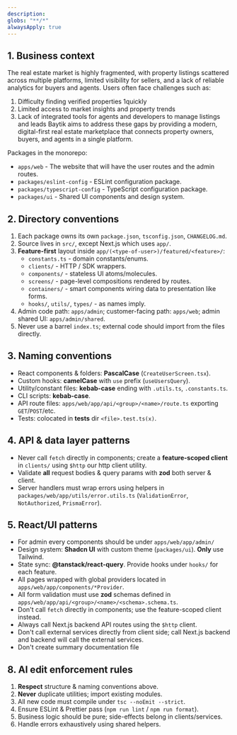 ```yaml
---
description:
globs: "**/*"
alwaysApply: true
---
```

## 1. Business context

The real estate market is highly fragmented, with property listings scattered across multiple platforms, limited visibility for sellers, and a lack of reliable analytics for buyers and agents. Users often face challenges such as:

1. Difficulty finding verified properties 1quickly
2. Limited access to market insights and property trends
3. Lack of integrated tools for agents and developers to manage listings and leads
   Baytik aims to address these gaps by providing a modern, digital-first real estate marketplace that connects property owners, buyers, and agents in a single platform.

Packages in the monorepo:

- `apps/web` - The website that will have the user routes and the admin routes.
- `packages/eslint-config` - ESLint configuration package.
- `packages/typescript-config` - TypeScript configuration package.
- `packages/ui` - Shared UI components and design system.

## 2. Directory conventions
1. Each package owns its own `package.json`, `tsconfig.json`, `CHANGELOG.md`.
2. Source lives in `src/`, except Next.js which uses `app/`.
3. **Feature-first** layout inside `app/(<type-of-user>)/featured/<feature>/`:
   - `constants.ts` - domain constants/enums.
   - `clients/` - HTTP / SDK wrappers.
   - `components/` - stateless UI atoms/molecules.
   - `screens/` - page-level compositions rendered by routes.
   - `containers/` - smart components wiring data to presentation like forms.
   - `hooks/`, `utils/`, `types/` - as names imply.
4. Admin code path: `apps/admin`; customer-facing path: `apps/web`; admin shared UI: `apps/admin/shared`.
5. Never use a barrel `index.ts`; external code should import from the files directly.

## 3. Naming conventions

- React components & folders: **PascalCase** (`CreateUserScreen.tsx`).
- Custom hooks: **camelCase** with `use` prefix (`useUsersQuery`).
- Utility/constant files: **kebab-case** ending with `.utils.ts`, `.constants.ts`.
- CLI scripts: **kebab-case**.
- API route files: `apps/web/app/api/<group>/<name>/route.ts` exporting `GET`/`POST`/etc.
- Tests: colocated in **tests** dir `<file>.test.ts(x)`.

## 4. API & data layer patterns

- Never call `fetch` directly in components; create a **feature-scoped client** in `clients/` using `$http` our http client utility.
- Validate **all** request bodies & query params with **zod** both server & client.
- Server handlers must wrap errors using helpers in `packages/web/app/utils/error.utils.ts` (`ValidationError`, `NotAuthorized`, `PrismaError`).

## 5. React/UI patterns
- For admin every components should be under `apps/web/app/admin/`
- Design system: **Shadcn UI** with custom theme (`packages/ui`). **Only** use Tailwind.
- State sync: **@tanstack/react-query**. Provide hooks under `hooks/` for each feature.
- All pages wrapped with global providers located in `apps/web/app/components/*Provider`.
- All form validation must use **zod** schemas defined in `apps/web/app/api/<group>/<name>/<schema>.schema.ts`.
- Don't call `fetch` directly in components; use the feature-scoped client instead.
- Always call Next.js backend API routes using the `$http` client.
- Don't call external services directly from client side; call Next.js backend and backend will call the external services.
- Don't create summary documentation file

## 8. AI edit enforcement rules

1. **Respect** structure & naming conventions above.
2. **Never** duplicate utilities; import existing modules.
3. All new code must compile under `tsc --noEmit --strict`.
4. Ensure ESLint & Prettier pass (`npm run lint` / `npm run format`).
5. Business logic should be pure; side-effects belong in clients/services.
6. Handle errors exhaustively using shared helpers.
